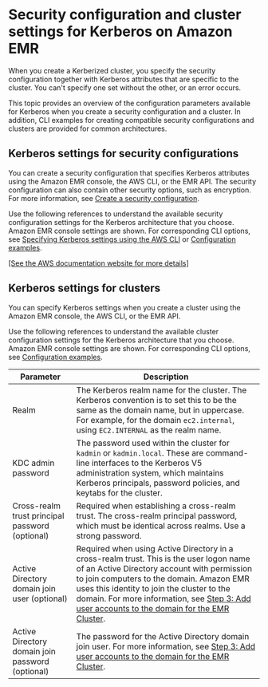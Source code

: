 # Security configuration and cluster settings for Kerberos on Amazon EMR<a name="emr-kerberos-configure-settings"></a>

When you create a Kerberized cluster, you specify the security configuration together with Kerberos attributes that are specific to the cluster\. You can't specify one set without the other, or an error occurs\.

This topic provides an overview of the configuration parameters available for Kerberos when you create a security configuration and a cluster\. In addition, CLI examples for creating compatible security configurations and clusters are provided for common architectures\.

## Kerberos settings for security configurations<a name="emr-kerberos-security-configuration"></a>

You can create a security configuration that specifies Kerberos attributes using the Amazon EMR console, the AWS CLI, or the EMR API\. The security configuration can also contain other security options, such as encryption\. For more information, see [Create a security configuration](emr-create-security-configuration.md)\.

Use the following references to understand the available security configuration settings for the Kerberos architecture that you choose\. Amazon EMR console settings are shown\. For corresponding CLI options, see [Specifying Kerberos settings using the AWS CLI](emr-create-security-configuration.md#emr-kerberos-cli-parameters) or [Configuration examples](emr-kerberos-config-examples.md)\.

[\[See the AWS documentation website for more details\]](http://docs.aws.amazon.com/emr/latest/ManagementGuide/emr-kerberos-configure-settings.html)

## Kerberos settings for clusters<a name="emr-kerberos-cluster-configuration"></a>

You can specify Kerberos settings when you create a cluster using the Amazon EMR console, the AWS CLI, or the EMR API\.

Use the following references to understand the available cluster configuration settings for the Kerberos architecture that you choose\. Amazon EMR console settings are shown\. For corresponding CLI options, see [Configuration examples](emr-kerberos-config-examples.md)\.


| Parameter | Description | 
| --- | --- | 
|  Realm  |  The Kerberos realm name for the cluster\. The Kerberos convention is to set this to be the same as the domain name, but in uppercase\. For example, for the domain `ec2.internal`, using `EC2.INTERNAL` as the realm name\.  | 
|  KDC admin password  |  The password used within the cluster for `kadmin` or `kadmin.local`\. These are command\-line interfaces to the Kerberos V5 administration system, which maintains Kerberos principals, password policies, and keytabs for the cluster\.   | 
|  Cross\-realm trust principal password \(optional\)  |  Required when establishing a cross\-realm trust\. The cross\-realm principal password, which must be identical across realms\. Use a strong password\.  | 
|  Active Directory domain join user \(optional\)  |  Required when using Active Directory in a cross\-realm trust\. This is the user logon name of an Active Directory account with permission to join computers to the domain\. Amazon EMR uses this identity to join the cluster to the domain\. For more information, see [Step 3: Add user accounts to the domain for the EMR Cluster](emr-kerberos-cross-realm.md#emr-kerberos-ad-users)\.  | 
|  Active Directory domain join password \(optional\)  |  The password for the Active Directory domain join user\. For more information, see [Step 3: Add user accounts to the domain for the EMR Cluster](emr-kerberos-cross-realm.md#emr-kerberos-ad-users)\.  | 